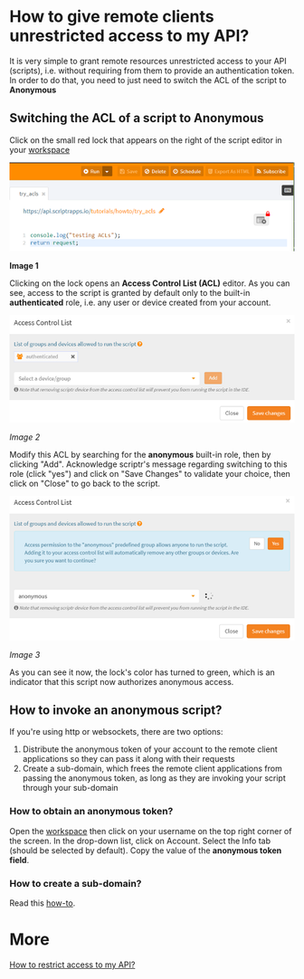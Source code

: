 # How to give remote clients unrestricted access to my API?

It is very simple to grant remote resources unrestricted access to your API (scripts), i.e. without requiring from them to provide an authentication token. In order to do that, you need to just need to switch the ACL of the script to **Anonymous**

## Switching the ACL of a script to Anonymous

Click on the small red lock that appears on the right of the script editor in your [workspace](https://www.scriptr.io/workspace)

![Secure script](./images/acl_lock.png)

**Image 1**

Clicking on the lock opens an **Access Control List (ACL)** editor. As you can see, access to the script is granted by default only to the built-in **authenticated** role, i.e. any user or device created from your account.

![Default ACL](./images/acl_view.png)

*Image 2*

Modify this ACL by searching for the **anonymous** built-in role, then by clicking "Add". Acknowledge scriptr's message regarding switching to this role (click "yes") and click on "Save Changes" to validate your choice, then click on "Close" to go back to the script.  

![Change ACL](./images/anonymous.png)

*Image 3*

As you can see it now, the lock's color has turned to green, which is an indicator that this script now authorizes anonymous access.

## How to invoke an anonymous script?

If you're using http or websockets, there are two options:

1) Distribute the anonymous token of your account to the remote client applications so they can pass it along with their requests
2) Create a sub-domain, which frees the remote client applications from passing the anonymous token, as long as they are invoking your script through your sub-domain

### How to obtain an anonymous token?

Open the [workspace](https://www.scriptr.io/workspace) then click on your username on the top right corner of the screen. In the drop-down list, click on Account. Select the Info tab (should be selected by default). Copy the value of the **anonymous token field**.

### How to create a sub-domain?

Read this [how-to](https://github.com/scriptrdotio/howto/blob/master/config/create_subdomain.md).

# More

[How to restrict access to my API?](https://github.com/scriptrdotio/howto/blob/master/acl/restrict_access_to_api.md)
